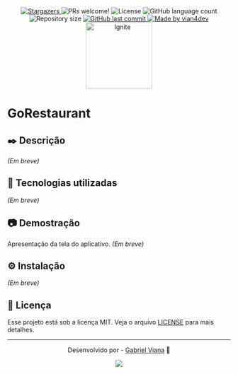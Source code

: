 <div align="center">
  <a href="https://github.com/vian4dev/go-restaurant/stargazers">
    <img alt="Stargazers" src="https://img.shields.io/github/stars/vian4dev/go-restaurant?style=social">
  </a>
  
  <img alt="PRs welcome!" src="https://img.shields.io/static/v1?label=PRs&message=welcome&color=7159c1&labelColor=000000" />
  <img alt="License" src="https://img.shields.io/static/v1?label=license&message=MIT&color=7159c1&labelColor=000000">
  <img alt="GitHub language count" src="https://img.shields.io/github/languages/count/vian4dev/go-restaurant?color=%2304D361">
  <img alt="Repository size" src="https://img.shields.io/github/repo-size/vian4dev/go-restaurant">
	
  <a href="https://github.com/vian4dev/go-restaurant/commits/master">
    <img alt="GitHub last commit" src="https://img.shields.io/github/last-commit/vian4dev/go-restaurant">
  </a>
  
  <a href="https://www.linkedin.com/in/vianadev/">
    <img alt="Made by vian4dev" src="https://img.shields.io/badge/made%20by-vian4dev-%2304D361">
  </a>
</div>

<div align="center">
  <img src="https://www.rocketseat.com.br/assets/logos/ignite-reduced.svg" width="150" height="150" alt="Ignite">
</div>

# GoRestaurant

## ✒️ Descrição
_(Em breve)_

## 🚀 Tecnologias utilizadas
_(Em breve)_

## 📷 Demostração
Apresentação da tela do aplicativo.
_(Em breve)_

## ⚙️ Instalação
_(Em breve)_

## 📝 Licença
Esse projeto está sob a licença MIT. Veja o arquivo [LICENSE](LICENSE) para mais detalhes.

---
<div align="center"> 
 <p>Desenvolvido por - <a href="https://github.com/vian4dev">Gabriel Viana</a> 🤖</p>
 
 <a href="https://www.linkedin.com/in/vianadev" target="_blank"><img src="https://img.shields.io/badge/-LinkedIn-%230077B5?style=for-the-badge&logo=linkedin&logoColor=white" target="_blank"></a> 
</div>
